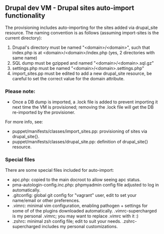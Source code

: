## Drupal dev VM - Drupal sites auto-import functionality

The provisioning includes auto-importing for the sites added via drupal\_site
resource. The naming convention is as follows (assuming import-sites is the
current directory):

1. Drupal's directory must be named "\<domain\>/\<domain\>", such that index.php is at
   \<domain\>/\<domain\>/index.php (yes, 2 directories with same name)
2. SQL dump must be gzipped and named "\<domain\>/\<domain\>.sql.gz"
3. settings.php must be named "\<domain\>/\<domain\>.settings.php"
4. import\_sites.pp must be edited to add a new drupal\_site resource,
   be careful to set the correct value for the domain attribute.

### Please note:

- Once a DB dump is imported, a .lock file is added to prevent importing it next
time the VM is provisioned; removing the .lock file will get the DB re-imported
by the provisioner.

For more info, see:
- puppet/manifests/classes/import\_sites.pp: provisioning of sites via drupal\_site{}.
- puppet/manifests/classes/drupal\_site.pp: definition of drupal\_site{} resource.

### Special files

There are some special files included for auto-import:
- apc.php: copied to the main docroot to allow seeing apc status.
- pma-autologin-config.inc.php: phpmyadmin config file adjusted to log in
  automatically.
- .gitconfig: global git config for "vagrant" user, edit to set your name/email
  or other preferences.
- .vimrc: minimal vim configuration, enabling pathogen + settings for some of
  of the plugins downloaded automatically. .vimrc-supercharged is my personal
  .vimrc; you may want to replace .vimrc with it :)
- .zshrc: minimal zsh config file; edit to suit your needs. .zshrc-supercharged
  includes my personal customizations.
